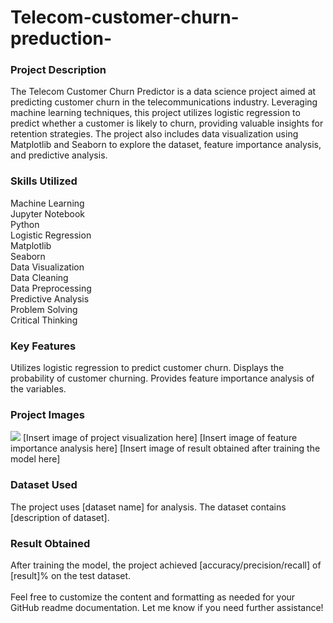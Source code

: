 # Telecom-customer-churn-preduction-<br>
### Project Description<br>
The Telecom Customer Churn Predictor is a data science project
aimed at predicting customer churn in the telecommunications industry. 
Leveraging machine learning techniques, this project utilizes logistic 
regression to predict whether a customer is likely to churn, providing 
valuable insights for retention strategies. The project also includes 
data visualization using Matplotlib and Seaborn to explore the dataset, 
feature importance analysis, and predictive analysis.<br>
### Skills Utilized<br>
Machine Learning<br>
Jupyter Notebook<br>
Python<br>
Logistic Regression<br>
Matplotlib<br>
Seaborn<br>
Data Visualization<br>
Data Cleaning<br>
Data Preprocessing<br>
Predictive Analysis<br>
Problem Solving<br>
Critical Thinking<br>
### Key Features<br>
Utilizes logistic regression to predict customer churn.
Displays the probability of customer churning.
Provides feature importance analysis of the variables.<br>
### Project Images<br>
![](charts_telco_customer_churn.ipynb)
[Insert image of project visualization here]
[Insert image of feature importance analysis here]
[Insert image of result obtained after training the model here]<br>
### Dataset Used<br>
The project uses [dataset name] for analysis. The dataset contains 
[description of dataset].<br>
### Result Obtained<br>
After training the model, the project achieved 
[accuracy/precision/recall] of [result]% on the test dataset.<br>
<br>
Feel free to customize the content and formatting as needed for your
GitHub readme documentation. Let me know if you need further assistance!
